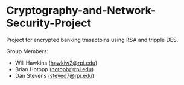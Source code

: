 # Cryptography-and-Network-Security-Project

Project for encrypted banking trasactoins using RSA and tripple DES. 

Group Members:
- Will Hawkins (hawkiw2@rpi.edu)
- Brian Hotopp (hotopb@rpi.edu)
- Dan Stevens (steved7@rpi.edu)

